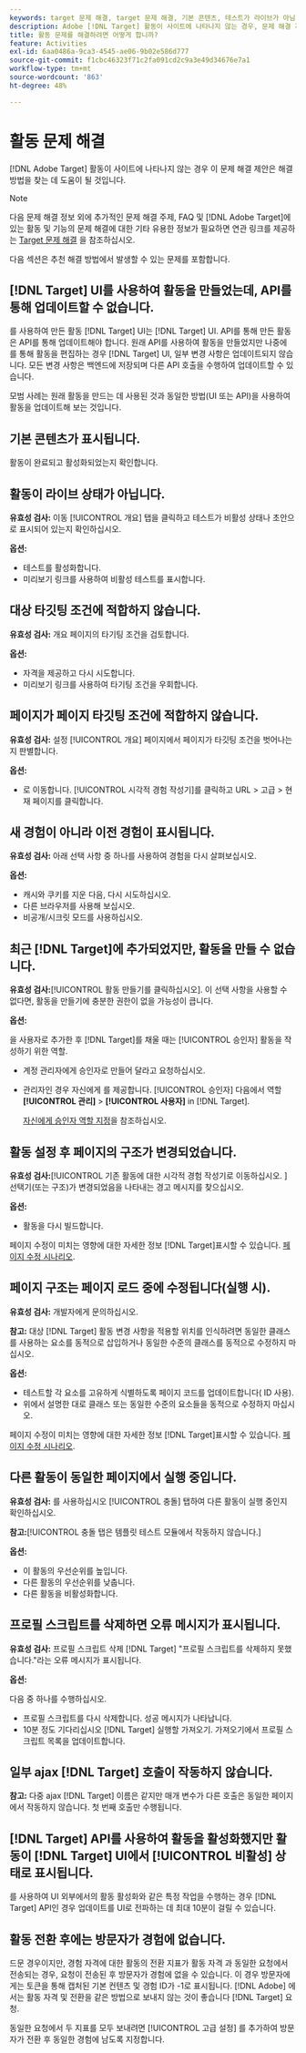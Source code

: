 ```yaml
---
keywords: target 문제 해결, target 문제 해결, 기본 콘텐츠, 테스트가 라이브가 아님, 활동이 라이브가 아님, 타기팅이 작동하지 않음, 이전 경험이 표시됨, 활동을 만들 수 없음, 활동을 만들 수 없음, 활동 만들기, 페이지 구조가 변경됨, 페이지 구조가 수정됨, 오류 메시지, 프로필 스크립트 삭제 오류, ajax가 작동하지 않음
description: Adobe [!DNL Target] 활동이 사이트에 나타나지 않는 경우, 문제 해결 제안을 찾아보십시오.
title: 활동 문제를 해결하려면 어떻게 합니까?
feature: Activities
exl-id: 6aa0486a-9ca3-4545-ae06-9b02e586d777
source-git-commit: f1cbc46323f71c2fa091cd2c9a3e49d34676e7a1
workflow-type: tm+mt
source-wordcount: '863'
ht-degree: 48%

---
```


# 활동 문제 해결

[!DNL Adobe Target] 활동이 사이트에 나타나지 않는 경우 이 문제 해결 제안은 해결 방법을 찾는 데 도움이 될 것입니다.

>[!NOTE]
>
>다음 문제 해결 정보 외에 추가적인 문제 해결 주제, FAQ 및 [!DNL Adobe Target]에 있는 활동 및 기능의 문제 해결에 대한 기타 유용한 정보가 필요하면 연관 링크를 제공하는 [Target 문제 해결](/help/main/r-troubleshooting-target/troubleshooting-target.md#reference_A9DB82675D044BD8861F6752A4EE6839) 을 참조하십시오.

다음 섹션은 추천 해결 방법에서 발생할 수 있는 문제를 포함합니다.

## [!DNL Target] UI를 사용하여 활동을 만들었는데, API를 통해 업데이트할 수 없습니다.

를 사용하여 만든 활동 [!DNL Target] UI는 [!DNL Target] UI. API를 통해 만든 활동은 API를 통해 업데이트해야 합니다. 원래 API를 사용하여 활동을 만들었지만 나중에 를 통해 활동을 편집하는 경우 [!DNL Target] UI, 일부 변경 사항은 업데이트되지 않습니다. 모든 변경 사항은 백엔드에 저장되며 다른 API 호출을 수행하여 업데이트할 수 있습니다.

모범 사례는 원래 활동을 만드는 데 사용된 것과 동일한 방법(UI 또는 API)을 사용하여 활동을 업데이트해 보는 것입니다.

## 기본 콘텐츠가 표시됩니다.

활동이 완료되고 활성화되었는지 확인합니다.

## 활동이 라이브 상태가 아닙니다.

**유효성 검사:** 이동 [!UICONTROL 개요] 탭을 클릭하고 테스트가 비활성 상태나 초안으로 표시되어 있는지 확인하십시오.

**옵션:**

* 테스트를 활성화합니다.
* 미리보기 링크를 사용하여 비활성 테스트를 표시합니다.

## 대상 타깃팅 조건에 적합하지 않습니다.

**유효성 검사:** 개요 페이지의 타기팅 조건을 검토합니다.

**옵션:**

* 자격을 제공하고 다시 시도합니다.
* 미리보기 링크를 사용하여 타기팅 조건을 우회합니다.

## 페이지가 페이지 타깃팅 조건에 적합하지 않습니다.

**유효성 검사:** 설정 [!UICONTROL 개요] 페이지에서 페이지가 타깃팅 조건을 벗어나는지 판별합니다.

**옵션:**

* 로 이동합니다. [!UICONTROL 시각적 경험 작성기]를 클릭하고 URL > 고급 > 현재 페이지를 클릭합니다.

## 새 경험이 아니라 이전 경험이 표시됩니다.

**유효성 검사:** 아래 선택 사항 중 하나를 사용하여 경험을 다시 살펴보십시오.

**옵션:**

* 캐시와 쿠키를 지운 다음, 다시 시도하십시오.
* 다른 브라우저를 사용해 보십시오.
* 비공개/시크릿 모드를 사용하십시오.

## 최근 [!DNL Target]에 추가되었지만, 활동을 만들 수 없습니다.

**유효성 검사:**[!UICONTROL  활동 만들기를 클릭하십시오]. 이 선택 사항을 사용할 수 없다면, 활동을 만들기에 충분한 권한이 없을 가능성이 큽니다.

**옵션:**

을 사용자로 추가한 후 [!DNL Target]를 채울 때는 [!UICONTROL 승인자] 활동을 작성하기 위한 역할.

* 계정 관리자에게 승인자로 만들어 달라고 요청하십시오.
* 관리자인 경우 자신에게 를 제공합니다. [!UICONTROL 승인자] 다음에서 역할 **[!UICONTROL 관리]** > **[!UICONTROL 사용자]** in [!DNL Target].

   [자신에게 승인자 역할 지정](/help/main/administrating-target/start-target.md#task_15CAA437A71444E2932B333D5E66A3C7)을 참조하십시오.

## 활동 설정 후 페이지의 구조가 변경되었습니다.

**유효성 검사:**[!UICONTROL  기존 활동에 대한 시각적 경험 작성기로 이동하십시오. ] 선택기(또는 구조)가 변경되었음을 나타내는 경고 메시지를 찾으십시오.

**옵션:**

* 활동을 다시 빌드합니다.

페이지 수정이 미치는 영향에 대한 자세한 정보 [!DNL Target]표시할 수 있습니다. [페이지 수정 시나리오](/help/main/c-experiences/c-visual-experience-composer/r-troubleshoot-composer/vec-scenarios.md#concept_A458A95F65B4401588016683FB1694DB).

## 페이지 구조는 페이지 로드 중에 수정됩니다(실행 시).

**유효성 검사:** 개발자에게 문의하십시오.

**참고:** 대상 [!DNL Target] 활동 변경 사항을 적용할 위치를 인식하려면 동일한 클래스를 사용하는 요소를 동적으로 삽입하거나 동일한 수준의 클래스를 동적으로 수정하지 마십시오.

**옵션:**

* 테스트할 각 요소를 고유하게 식별하도록 페이지 코드를 업데이트합니다( ID 사용).
* 위에서 설명한 대로 클래스 또는 동일한 수준의 요소들을 동적으로 수정하지 마십시오.

페이지 수정이 미치는 영향에 대한 자세한 정보 [!DNL Target]표시할 수 있습니다. [페이지 수정 시나리오](/help/main/c-experiences/c-visual-experience-composer/r-troubleshoot-composer/vec-scenarios.md#concept_A458A95F65B4401588016683FB1694DB).

## 다른 활동이 동일한 페이지에서 실행 중입니다.

**유효성 검사:** 를 사용하십시오 [!UICONTROL 충돌] 탭하여 다른 활동이 실행 중인지 확인하십시오.

**참고:**[!UICONTROL  충돌 탭은 템플릿 테스트 모듈에서 작동하지 않습니다.]

**옵션:**

* 이 활동의 우선순위를 높입니다.
* 다른 활동의 우선순위를 낮춥니다.
* 다른 활동을 비활성화합니다.

## 프로필 스크립트를 삭제하면 오류 메시지가 표시됩니다.

**유효성 검사:** 프로필 스크립트 삭제 [!DNL Target] &quot;프로필 스크립트를 삭제하지 못했습니다.&quot;라는 오류 메시지가 표시됩니다.

**옵션:**

다음 중 하나를 수행하십시오.

* 프로필 스크립트를 다시 삭제합니다. 성공 메시지가 나타납니다.
* 10분 정도 기다리십시오 [!DNL Target] 실행할 가져오기. 가져오기에서 프로필 스크립트 목록을 업데이트합니다.

## 일부 ajax [!DNL Target] 호출이 작동하지 않습니다.

**참고:** 다중 ajax [!DNL Target] 이름은 같지만 매개 변수가 다른 호출은 동일한 페이지에서 작동하지 않습니다. 첫 번째 호출만 수행됩니다.

## [!DNL Target] API를 사용하여 활동을 활성화했지만 활동이 [!DNL Target] UI에서 [!UICONTROL 비활성] 상태로 표시됩니다.

를 사용하여 UI 외부에서의 활동 활성화와 같은 특정 작업을 수행하는 경우 [!DNL Target] API인 경우 업데이트를 UI로 전파하는 데 최대 10분이 걸릴 수 있습니다.

## 활동 전환 후에는 방문자가 경험에 없습니다.

드문 경우이지만, 경험 자격에 대한 활동의 전환 지표가 활동 자격 과 동일한 요청에서 전송되는 경우, 요청이 전송된 후 방문자가 경험에 없을 수 있습니다. 이 경우 방문자에게는 토큰을 통해 캡처된 기본 컨텐츠 및 경험 ID가 -1로 표시됩니다. [!DNL Adobe] 에서는 활동 자격 및 전환을 같은 방법으로 보내지 않는 것이 좋습니다 [!DNL Target] 요청.

동일한 요청에서 두 지표를 모두 보내려면 [!UICONTROL 고급 설정] 를 추가하여 방문자가 전환 후 동일한 경험에 남도록 지정합니다.
